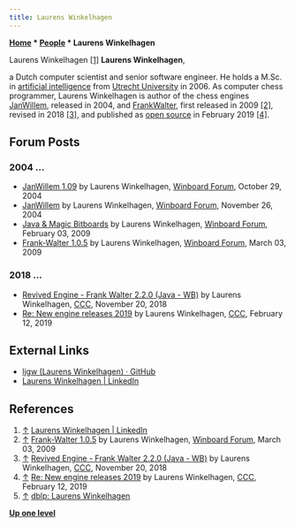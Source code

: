 ```yaml
---
title: Laurens Winkelhagen
---
```

**[Home](Home "Home") \* [People](People "People") \* Laurens Winkelhagen**



 [](http://www.arves.org/arves/index.php/en/halloffame/310-van-reek-jan-1945-2015) Laurens Winkelhagen <a id="cite-note-1" href="#cite-ref-1">[1]</a> 
**Laurens Winkelhagen**,  

a Dutch computer scientist and senior software engineer. He holds a M.Sc. in [artificial intelligence](Artificial_Intelligence "Artificial Intelligence") from [Utrecht University](https://en.wikipedia.org/wiki/Utrecht_University) in 2006. 
As computer chess programmer, Laurens Winkelhagen is author of the chess engines [JanWillem](JanWillem "JanWillem"), released in 2004, and [FrankWalter](FrankWalter "FrankWalter"), first released in 2009 <a id="cite-note-2" href="#cite-ref-2">[2]</a>, revised in 2018 <a id="cite-note-3" href="#cite-ref-3">[3]</a>, and published as [open source](Category:Open_Source "Category:Open Source") in February 2019 <a id="cite-note-4" href="#cite-ref-4">[4]</a>.



## Forum Posts


### 2004 ...


* [JanWillem 1.09](http://www.open-aurec.com/wbforum/viewtopic.php?f=2&t=423) by Laurens Winkelhagen, [Winboard Forum](Computer_Chess_Forums "Computer Chess Forums"), October 29, 2004
* [JanWillem](http://www.open-aurec.com/wbforum/viewtopic.php?f=2&t=752) by Laurens Winkelhagen, [Winboard Forum](Computer_Chess_Forums "Computer Chess Forums"), November 26, 2004
* [Java & Magic Bitboards](http://www.open-aurec.com/wbforum/viewtopic.php?f=4&t=49948) by Laurens Winkelhagen, [Winboard Forum](Computer_Chess_Forums "Computer Chess Forums"), February 03, 2009
* [Frank-Walter 1.0.5](http://www.open-aurec.com/wbforum/viewtopic.php?f=2&t=50010) by Laurens Winkelhagen, [Winboard Forum](Computer_Chess_Forums "Computer Chess Forums"), March 03, 2009


### 2018 ...


* [Revived Engine - Frank Walter 2.2.0 (Java - WB)](http://talkchess.com/forum3/viewtopic.php?t=68989) by Laurens Winkelhagen, [CCC](CCC "CCC"), November 20, 2018
* [Re: New engine releases 2019](http://talkchess.com/forum3/viewtopic.php?f=2&t=69754&start=9) by Laurens Winkelhagen, [CCC](CCC "CCC"), February 12, 2019


## External Links


* [ljgw (Laurens Winkelhagen) · GitHub](https://github.com/ljgw)
* [Laurens Winkelhagen | LinkedIn](https://www.linkedin.com/in/laurenswinkelhagen/)


## References


1. <a id="cite-ref-1" href="#cite-note-1">↑</a> [Laurens Winkelhagen | LinkedIn](https://www.linkedin.com/in/laurenswinkelhagen/)
2. <a id="cite-ref-2" href="#cite-note-2">↑</a> [Frank-Walter 1.0.5](http://www.open-aurec.com/wbforum/viewtopic.php?f=2&t=50010) by Laurens Winkelhagen, [Winboard Forum](Computer_Chess_Forums "Computer Chess Forums"), March 03, 2009
3. <a id="cite-ref-3" href="#cite-note-3">↑</a> [Revived Engine - Frank Walter 2.2.0 (Java - WB)](http://talkchess.com/forum3/viewtopic.php?t=68989) by Laurens Winkelhagen, [CCC](CCC "CCC"), November 20, 2018
4. <a id="cite-ref-4" href="#cite-note-4">↑</a> [Re: New engine releases 2019](http://talkchess.com/forum3/viewtopic.php?f=2&t=69754&start=9) by Laurens Winkelhagen, [CCC](CCC "CCC"), February 12, 2019
5. <a id="cite-ref-5" href="#cite-note-5">↑</a> [dblp: Laurens Winkelhagen](https://dblp.uni-trier.de/pers/hd/w/Winkelhagen:Laurens)

**[Up one level](People "People")**







 
